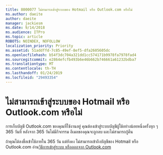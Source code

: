 ```yaml
---
title: 8000077 ไม่สามารถเข้าสู่ระบบของ Hotmail หรือ Outlook.com หรือไม่
ms.author: daeite
author: daeite
manager: jackiesm
ms.date: 9/14/2018
ms.audience: ITPro
ms.topic: article
ROBOTS: NOINDEX, NOFOLLOW
localization_priority: Priority
ms.assetid: 51addffd-7c85-49ef-8ef5-dfa2605605dc
ms.openlocfilehash: b54f3dc704a321dd1cc574171b9978fa7978fad4
ms.sourcegitcommit: e2864efcfb493b6e46b662b746661a61232bdba7
ms.translationtype: MT
ms.contentlocale: th-TH
ms.lasthandoff: 01/24/2019
ms.locfileid: "29493354"
---
```

# <a name="cant-sign-in-to-hotmail-or-outlookcom"></a>ไม่สามารถเข้าสู่ระบบของ Hotmail หรือ Outlook.com หรือไม่

การเก็บบัญชี Outlook.com ของคุณที่ใช้งานอยู่ คุณต้องเข้าสู่ระบบบัญชีผู้ใช้อย่างน้อยหนึ่งครั้งทุก ๆ 365 วันที่ หลังจาก 365 วันไม่มีกิจกรรม อีเมลของคุณจะถูกลบ และไม่สามารถกู้คืน
  
ถ้าคุณได้ลงชื่อเข้าใช้ภายใน 365 วัน แต่ยังคง ไม่สามารถเข้าถึงบัญชีของ Hotmail หรือ Outlook.com อ่าน[วิธีการเข้าสู่ระบบ หรือออกจาก Outlook.com](https://go.microsoft.com/fwlink/?linkid=2005840&amp;clcid=0x409)
  

